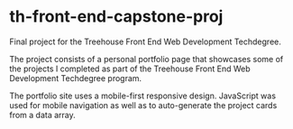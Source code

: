 # th-front-end-capstone-proj
 Final project for the Treehouse Front End Web Development Techdegree.

 The project consists of a personal portfolio page that showcases some of the projects I completed as part of the Treehouse Front End Web Development Techdegree program.

The portfolio site uses a mobile-first responsive design. JavaScript was used for mobile navigation as well as to auto-generate the project cards from a data array.

